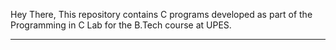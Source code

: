Hey There,
This repository contains C programs developed as part of the Programming in C Lab for the B.Tech course at UPES.
______________________________________________________________________________________________________________________________________________________________________
